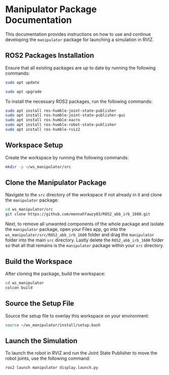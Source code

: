 # Manipulator Package Documentation

This documentation provides instructions on how to use and continue developing the `manipulator` package for launching a simulation in RVIZ.

## ROS2 Packages Installation

Ensure that all existing packages are up to date by running the following commands:
```bash
sudo apt update
```
```bash
sudo apt upgrade
```

To install the necessary ROS2 packages, run the following commands:

```bash
sudo apt install ros-humble-joint-state-publisher
sudo apt install ros-humble-joint-state-publisher-gui
sudo apt install ros-humble-xacro
sudo apt install ros-humble-robot-state-publisher
sudo apt install ros-humble-rviz2
```

## Workspace Setup

Create the workspace by running the following commands:

```bash
mkdir -p ~/ws_manipulator/src
```

## Clone the Manipulator Package

Navigate to the `src` directory of the workspace if not already in it and clone the `manipulator` package:
```bash
cd ws_manipulator/src
git clone https://github.com/mennahfawzy03/ROS2_abb_irb_1600.git
```
Next, to remove all unwanted components of the whole package and isolate the `manipulator` package, open your Files app, go into the `ws_manipulator/src/ROS2_abb_irb_1600` folder and drag the `manipulator` folder into the main `src` directory. Lastly delete the `ROS2_abb_irb_1600` folder so that all that remains is the `manipulator` package within your `src` directory.

## Build the Workspace

After cloning the package, build the workspace:

```bash
cd ws_manipulator
colcon build
```

## Source the Setup File

Source the setup file to overlay this workspace on your environment:

```bash
source ~/ws_manipulator/install/setup.bash
```

## Launch the Simulation

To launch the robot in RVIZ and run the Joint State Publisher to move the robot joints, use the following command:

```bash
ros2 launch manipulator display.launch.py
```
